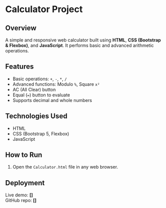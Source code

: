 # Calculator Project

## Overview

A simple and responsive web calculator built using **HTML**, **CSS (Bootstrap & Flexbox)**, and **JavaScript**. It performs basic and advanced arithmetic operations.

## Features

- Basic operations: `+`, `-`, `*`, `/`
- Advanced functions: Modulo `%`, Square `x²`
- AC (All Clear) button
- Equal (`=`) button to evaluate
- Supports decimal and whole numbers

## Technologies Used

- HTML
- CSS (Bootstrap 5, Flexbox)
- JavaScript

## How to Run

1. Open the `Calculator.html` file in any web browser.

## Deployment

Live demo: **[]**  
GitHub repo: **[]**
